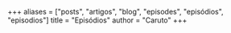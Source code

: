 +++
aliases = ["posts", "artigos", "blog", "episodes", "episódios", "episodios"]
title = "Episódios"
author = "Caruto"
+++
